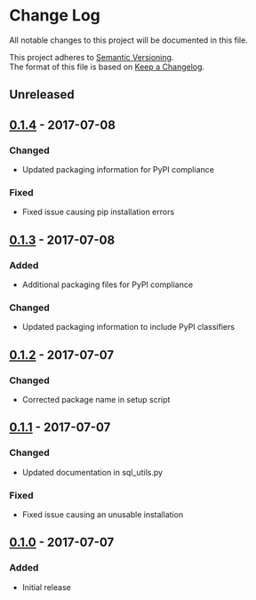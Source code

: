 # Change Log
All notable changes to this project will be documented in this file.

This project adheres to [Semantic Versioning].  
The format of this file is based on [Keep a Changelog].

## Unreleased

## [0.1.4] - 2017-07-08
### Changed
*   Updated packaging information for PyPI compliance

### Fixed
*   Fixed issue causing pip installation errors

## [0.1.3] - 2017-07-08
### Added
*   Additional packaging files for PyPI compliance

### Changed
*   Updated packaging information to include PyPI classifiers

## [0.1.2] - 2017-07-07
### Changed
*   Corrected package name in setup script

## [0.1.1] - 2017-07-07
### Changed
*   Updated documentation in sql_utils.py

### Fixed
*   Fixed issue causing an unusable installation

## [0.1.0] - 2017-07-07
### Added
*   Initial release

[Semantic Versioning]: http://semver.org/
[Keep a Changelog]: http://keepachangelog.com

[Unreleased]: https://github.com/jensonjose/utilbox
[0.1.4]: https://github.com/jensonjose/utilbox/releases/tag/0.1.4
[0.1.3]: https://github.com/jensonjose/utilbox/releases/tag/0.1.3
[0.1.2]: https://github.com/jensonjose/utilbox/releases/tag/0.1.2
[0.1.1]: https://github.com/jensonjose/utilbox/releases/tag/0.1.1
[0.1.0]: https://github.com/jensonjose/utilbox/releases/tag/0.1.0
